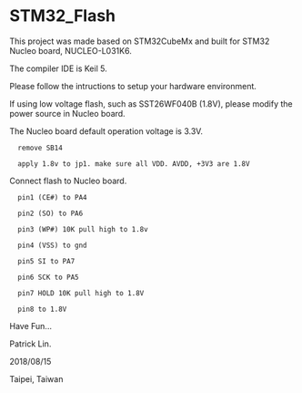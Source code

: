 # STM32_Flash
This project was made based on STM32CubeMx and built for STM32 Nucleo board, NUCLEO-L031K6.

The compiler IDE is Keil 5.

Please follow the intructions to setup your hardware environment. 

If using low voltage flash, such as SST26WF040B (1.8V), please modify the power source in Nucleo board.

The Nucleo board default operation voltage is 3.3V.

      remove SB14

      apply 1.8v to jp1. make sure all VDD. AVDD, +3V3 are 1.8V
  
Connect flash to Nucleo board.

      pin1 (CE#) to PA4
  
      pin2 (SO) to PA6
  
      pin3 (WP#) 10K pull high to 1.8v
  
      pin4 (VSS) to gnd
  
      pin5 SI to PA7
  
      pin6 SCK to PA5
  
      pin7 HOLD 10K pull high to 1.8V
  
      pin8 to 1.8V
  
Have Fun...



Patrick Lin.

2018/08/15

Taipei, Taiwan
